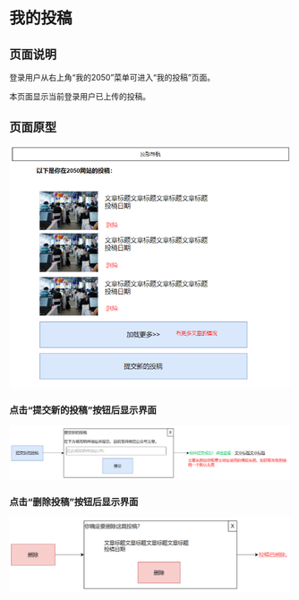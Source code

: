 # 我的投稿

## 页面说明

登录用户从右上角“我的2050”菜单可进入“我的投稿”页面。

本页面显示当前登录用户已上传的投稿。

## 页面原型

![](../3/my-posts.png)

### 点击“提交新的投稿”按钮后显示界面

![](../3/upload-post.png)

### 点击“删除投稿”按钮后显示界面

![](../3/delete-post.png)

